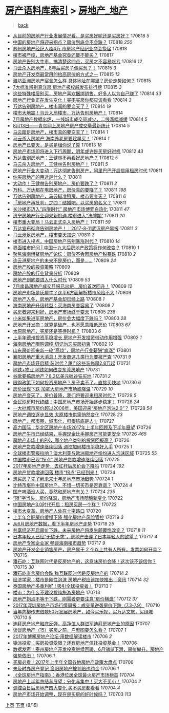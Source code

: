 [房产语料库索引](../../README.md)  > [房地产_地产](房地产_地产.md)
====
> [back](../README.md)

- [从目前的房地产行业发展情况看，是买房好呢还是买房好？](http://jkwz.applinzi.com/ittc/7003253060527457296.html#%E4%BB%8E%E7%9B%AE%E5%89%8D%E7%9A%84%E6%88%BF%E5%9C%B0%E4%BA%A7%E8%A1%8C%E4%B8%9A%E5%8F%91%E5%B1%95%E6%83%85%E5%86%B5%E7%9C%8B%EF%BC%8C%E6%98%AF%E4%B9%B0%E6%88%BF%E5%A5%BD%E5%91%A2%E8%BF%98%E6%98%AF%E4%B9%B0%E6%88%BF%E5%A5%BD%EF%BC%9F) 170818 *5* 
- [中国的房地产将迎来拐点？房价到底会不会跌？](http://jkwz.applinzi.com/ittc/7003121162132128785.html#%E4%B8%AD%E5%9B%BD%E7%9A%84%E6%88%BF%E5%9C%B0%E4%BA%A7%E5%B0%86%E8%BF%8E%E6%9D%A5%E6%8B%90%E7%82%B9%EF%BC%9F%E6%88%BF%E4%BB%B7%E5%88%B0%E5%BA%95%E4%BC%9A%E4%B8%8D%E4%BC%9A%E8%B7%8C%EF%BC%9F) 170818 *250* 
- [苏州房地产经纪人超4万 市房地产经纪业商会换届](http://jkwz.applinzi.com/ittc/7003067115094148112.html#%E8%8B%8F%E5%B7%9E%E6%88%BF%E5%9C%B0%E4%BA%A7%E7%BB%8F%E7%BA%AA%E4%BA%BA%E8%B6%854%E4%B8%87+%E5%B8%82%E6%88%BF%E5%9C%B0%E4%BA%A7%E7%BB%8F%E7%BA%AA%E4%B8%9A%E5%95%86%E4%BC%9A%E6%8D%A2%E5%B1%8A) 170818  
- [楼市被严控，房地产基金究竟还能不能买？](http://jkwz.applinzi.com/ittc/7002800206868120592.html#%E6%A5%BC%E5%B8%82%E8%A2%AB%E4%B8%A5%E6%8E%A7%EF%BC%8C%E6%88%BF%E5%9C%B0%E4%BA%A7%E5%9F%BA%E9%87%91%E7%A9%B6%E7%AB%9F%E8%BF%98%E8%83%BD%E4%B8%8D%E8%83%BD%E4%B9%B0%EF%BC%9F) 170817  
- [房地产告别大牛市，搞清楚这四点，买房才不容易吃亏](http://jkwz.applinzi.com/ittc/7002388397648512016.html#%E6%88%BF%E5%9C%B0%E4%BA%A7%E5%91%8A%E5%88%AB%E5%A4%A7%E7%89%9B%E5%B8%82%EF%BC%8C%E6%90%9E%E6%B8%85%E6%A5%9A%E8%BF%99%E5%9B%9B%E7%82%B9%EF%BC%8C%E4%B9%B0%E6%88%BF%E6%89%8D%E4%B8%8D%E5%AE%B9%E6%98%93%E5%90%83%E4%BA%8F) 170816 *12* 
- [马云杀入房地产，8年后买房子像买葱？！](http://jkwz.applinzi.com/ittc/7002023500641207313.html#%E9%A9%AC%E4%BA%91%E6%9D%80%E5%85%A5%E6%88%BF%E5%9C%B0%E4%BA%A7%EF%BC%8C8%E5%B9%B4%E5%90%8E%E4%B9%B0%E6%88%BF%E5%AD%90%E5%83%8F%E4%B9%B0%E8%91%B1%EF%BC%9F%EF%BC%81) 170815 *3* 
- [房地产开发商最常用的抬高房价的方式之一](http://jkwz.applinzi.com/ittc/7002026267019576336.html#%E6%88%BF%E5%9C%B0%E4%BA%A7%E5%BC%80%E5%8F%91%E5%95%86%E6%9C%80%E5%B8%B8%E7%94%A8%E7%9A%84%E6%8A%AC%E9%AB%98%E6%88%BF%E4%BB%B7%E7%9A%84%E6%96%B9%E5%BC%8F%E4%B9%8B%E4%B8%80) 170815 *13* 
- [潍坊亚洲房地产宿舍怎么样 具体地址在哪里？房价走势如何？](http://jkwz.applinzi.com/ittc/7001951447913333776.html#%E6%BD%8D%E5%9D%8A%E4%BA%9A%E6%B4%B2%E6%88%BF%E5%9C%B0%E4%BA%A7%E5%AE%BF%E8%88%8D%E6%80%8E%E4%B9%88%E6%A0%B7+%E5%85%B7%E4%BD%93%E5%9C%B0%E5%9D%80%E5%9C%A8%E5%93%AA%E9%87%8C%EF%BC%9F%E6%88%BF%E4%BB%B7%E8%B5%B0%E5%8A%BF%E5%A6%82%E4%BD%95%EF%BC%9F) 170815  
- [7大标准辨别真洋房 房地产报权威发布排行榜](http://jkwz.applinzi.com/ittc/7001571703183115281.html#7%E5%A4%A7%E6%A0%87%E5%87%86%E8%BE%A8%E5%88%AB%E7%9C%9F%E6%B4%8B%E6%88%BF+%E6%88%BF%E5%9C%B0%E4%BA%A7%E6%8A%A5%E6%9D%83%E5%A8%81%E5%8F%91%E5%B8%83%E6%8E%92%E8%A1%8C%E6%A6%9C) 170815 *3* 
- [这些特殊楼层别买，房地产喜欢捆绑销售，好多人以为自己赚了](http://jkwz.applinzi.com/ittc/7001766308243571728.html#%E8%BF%99%E4%BA%9B%E7%89%B9%E6%AE%8A%E6%A5%BC%E5%B1%82%E5%88%AB%E4%B9%B0%EF%BC%8C%E6%88%BF%E5%9C%B0%E4%BA%A7%E5%96%9C%E6%AC%A2%E6%8D%86%E7%BB%91%E9%94%80%E5%94%AE%EF%BC%8C%E5%A5%BD%E5%A4%9A%E4%BA%BA%E4%BB%A5%E4%B8%BA%E8%87%AA%E5%B7%B1%E8%B5%9A%E4%BA%86) 170814 *33* 
- [房地产行业正在发生变化！买不买房你都应该看看](http://jkwz.applinzi.com/ittc/7001723653769921552.html#%E6%88%BF%E5%9C%B0%E4%BA%A7%E8%A1%8C%E4%B8%9A%E6%AD%A3%E5%9C%A8%E5%8F%91%E7%94%9F%E5%8F%98%E5%8C%96%EF%BC%81%E4%B9%B0%E4%B8%8D%E4%B9%B0%E6%88%BF%E4%BD%A0%E9%83%BD%E5%BA%94%E8%AF%A5%E7%9C%8B%E7%9C%8B) 170814 *3* 
- [万达告别房地产，楼市真的要变天了？](http://jkwz.applinzi.com/ittc/7001712725376631825.html#%E4%B8%87%E8%BE%BE%E5%91%8A%E5%88%AB%E6%88%BF%E5%9C%B0%E4%BA%A7%EF%BC%8C%E6%A5%BC%E5%B8%82%E7%9C%9F%E7%9A%84%E8%A6%81%E5%8F%98%E5%A4%A9%E4%BA%86%EF%BC%9F) 170814 *19* 
- [楼市大地震！马云入局楼市，万达告别房地产！](http://jkwz.applinzi.com/ittc/7001709917059417104.html#%E6%A5%BC%E5%B8%82%E5%A4%A7%E5%9C%B0%E9%9C%87%EF%BC%81%E9%A9%AC%E4%BA%91%E5%85%A5%E5%B1%80%E6%A5%BC%E5%B8%82%EF%BC%8C%E4%B8%87%E8%BE%BE%E5%91%8A%E5%88%AB%E6%88%BF%E5%9C%B0%E4%BA%A7%EF%BC%81) 170814  
- [7月房地产数据出炉，一线城市成交量减少，二线涨幅减缓](http://jkwz.applinzi.com/ittc/7001706275929588752.html#7%E6%9C%88%E6%88%BF%E5%9C%B0%E4%BA%A7%E6%95%B0%E6%8D%AE%E5%87%BA%E7%82%89%EF%BC%8C%E4%B8%80%E7%BA%BF%E5%9F%8E%E5%B8%82%E6%88%90%E4%BA%A4%E9%87%8F%E5%87%8F%E5%B0%91%EF%BC%8C%E4%BA%8C%E7%BA%BF%E6%B6%A8%E5%B9%85%E5%87%8F%E7%BC%93) 170814 *5* 
- [8月13日——青岛网上房地产房产成交量最新统计](http://jkwz.applinzi.com/ittc/7001625256908030993.html#8%E6%9C%8813%E6%97%A5%E2%80%94%E2%80%94%E9%9D%92%E5%B2%9B%E7%BD%91%E4%B8%8A%E6%88%BF%E5%9C%B0%E4%BA%A7%E6%88%BF%E4%BA%A7%E6%88%90%E4%BA%A4%E9%87%8F%E6%9C%80%E6%96%B0%E7%BB%9F%E8%AE%A1) 170814 *5* 
- [马云踏足房地产，楼市真的要变天了！](http://jkwz.applinzi.com/ittc/7001621570936898576.html#%E9%A9%AC%E4%BA%91%E8%B8%8F%E8%B6%B3%E6%88%BF%E5%9C%B0%E4%BA%A7%EF%BC%8C%E6%A5%BC%E5%B8%82%E7%9C%9F%E7%9A%84%E8%A6%81%E5%8F%98%E5%A4%A9%E4%BA%86%EF%BC%81) 170814 *1* 
- [马云杀入房地产 海南养老房要趁早买！](http://jkwz.applinzi.com/ittc/7001594512198337553.html#%E9%A9%AC%E4%BA%91%E6%9D%80%E5%85%A5%E6%88%BF%E5%9C%B0%E4%BA%A7+%E6%B5%B7%E5%8D%97%E5%85%BB%E8%80%81%E6%88%BF%E8%A6%81%E8%B6%81%E6%97%A9%E4%B9%B0%EF%BC%81) 170814 *1* 
- [房地产已变天，是买是租你说了算](http://jkwz.applinzi.com/ittc/7001426878983046160.html#%E6%88%BF%E5%9C%B0%E4%BA%A7%E5%B7%B2%E5%8F%98%E5%A4%A9%EF%BC%8C%E6%98%AF%E4%B9%B0%E6%98%AF%E7%A7%9F%E4%BD%A0%E8%AF%B4%E4%BA%86%E7%AE%97) 170813 *18* 
- [房地产市场即将进入下行周期，明年或许是买房好时机](http://jkwz.applinzi.com/ittc/7000857563074397201.html#%E6%88%BF%E5%9C%B0%E4%BA%A7%E5%B8%82%E5%9C%BA%E5%8D%B3%E5%B0%86%E8%BF%9B%E5%85%A5%E4%B8%8B%E8%A1%8C%E5%91%A8%E6%9C%9F%EF%BC%8C%E6%98%8E%E5%B9%B4%E6%88%96%E8%AE%B8%E6%98%AF%E4%B9%B0%E6%88%BF%E5%A5%BD%E6%97%B6%E6%9C%BA) 170812 *43* 
- [万达告别房地产：王健林不再看好房地产？](http://jkwz.applinzi.com/ittc/7000853427671008273.html#%E4%B8%87%E8%BE%BE%E5%91%8A%E5%88%AB%E6%88%BF%E5%9C%B0%E4%BA%A7%EF%BC%9A%E7%8E%8B%E5%81%A5%E6%9E%97%E4%B8%8D%E5%86%8D%E7%9C%8B%E5%A5%BD%E6%88%BF%E5%9C%B0%E4%BA%A7%EF%BC%9F) 170812 *5* 
- [马云杀入房地产，王健林告别房地产！](http://jkwz.applinzi.com/ittc/7000580693913240592.html#%E9%A9%AC%E4%BA%91%E6%9D%80%E5%85%A5%E6%88%BF%E5%9C%B0%E4%BA%A7%EF%BC%8C%E7%8E%8B%E5%81%A5%E6%9E%97%E5%91%8A%E5%88%AB%E6%88%BF%E5%9C%B0%E4%BA%A7%EF%BC%81) 170811 *5* 
- [房地产行业大变动！万达彻底告别房产，阿里巴巴开启信用租房时代](http://jkwz.applinzi.com/ittc/7000565271046390801.html#%E6%88%BF%E5%9C%B0%E4%BA%A7%E8%A1%8C%E4%B8%9A%E5%A4%A7%E5%8F%98%E5%8A%A8%EF%BC%81%E4%B8%87%E8%BE%BE%E5%BD%BB%E5%BA%95%E5%91%8A%E5%88%AB%E6%88%BF%E4%BA%A7%EF%BC%8C%E9%98%BF%E9%87%8C%E5%B7%B4%E5%B7%B4%E5%BC%80%E5%90%AF%E4%BF%A1%E7%94%A8%E7%A7%9F%E6%88%BF%E6%97%B6%E4%BB%A3) 170811  
- [你买房地产的用途是什么？](http://jkwz.applinzi.com/ittc/7000550760046396432.html#%E4%BD%A0%E4%B9%B0%E6%88%BF%E5%9C%B0%E4%BA%A7%E7%9A%84%E7%94%A8%E9%80%94%E6%98%AF%E4%BB%80%E4%B9%88%EF%BC%9F) 170811  
- [大动作！王健林告别房地产，房价要跌了？](http://jkwz.applinzi.com/ittc/7000549251028091921.html#%E5%A4%A7%E5%8A%A8%E4%BD%9C%EF%BC%81%E7%8E%8B%E5%81%A5%E6%9E%97%E5%91%8A%E5%88%AB%E6%88%BF%E5%9C%B0%E4%BA%A7%EF%BC%8C%E6%88%BF%E4%BB%B7%E8%A6%81%E8%B7%8C%E4%BA%86%EF%BC%9F) 170811 *2* 
- [万科、万达都在甩房地产，房价真的要降了？](http://jkwz.applinzi.com/ittc/7000539638014673936.html#%E4%B8%87%E7%A7%91%E3%80%81%E4%B8%87%E8%BE%BE%E9%83%BD%E5%9C%A8%E7%94%A9%E6%88%BF%E5%9C%B0%E4%BA%A7%EF%BC%8C%E6%88%BF%E4%BB%B7%E7%9C%9F%E7%9A%84%E8%A6%81%E9%99%8D%E4%BA%86%EF%BC%9F) 170811 *198* 
- [万达告别房地产，马云瞄准租房，楼市要变天？](http://jkwz.applinzi.com/ittc/7000510208542245905.html#%E4%B8%87%E8%BE%BE%E5%91%8A%E5%88%AB%E6%88%BF%E5%9C%B0%E4%BA%A7%EF%BC%8C%E9%A9%AC%E4%BA%91%E7%9E%84%E5%87%86%E7%A7%9F%E6%88%BF%EF%BC%8C%E6%A5%BC%E5%B8%82%E8%A6%81%E5%8F%98%E5%A4%A9%EF%BC%9F) 170811 *6* 
- [「房地产再批判」之四：结婚吧，以买房的名义？](http://jkwz.applinzi.com/ittc/7000488641338803217.html#%E3%80%8C%E6%88%BF%E5%9C%B0%E4%BA%A7%E5%86%8D%E6%89%B9%E5%88%A4%E3%80%8D%E4%B9%8B%E5%9B%9B%EF%BC%9A%E7%BB%93%E5%A9%9A%E5%90%A7%EF%BC%8C%E4%BB%A5%E4%B9%B0%E6%88%BF%E7%9A%84%E5%90%8D%E4%B9%89%EF%BC%9F) 170811  
- [长沙楼市迈入“四限时代” 房地产市场博弈白热化](http://jkwz.applinzi.com/ittc/7000476858330907665.html#%E9%95%BF%E6%B2%99%E6%A5%BC%E5%B8%82%E8%BF%88%E5%85%A5%E2%80%9C%E5%9B%9B%E9%99%90%E6%97%B6%E4%BB%A3%E2%80%9D+%E6%88%BF%E5%9C%B0%E4%BA%A7%E5%B8%82%E5%9C%BA%E5%8D%9A%E5%BC%88%E7%99%BD%E7%83%AD%E5%8C%96) 170811 *47* 
- [济宁房地产行业迎来新机遇 楼市进入“洗牌期”](http://jkwz.applinzi.com/ittc/7000474542408238096.html#%E6%B5%8E%E5%AE%81%E6%88%BF%E5%9C%B0%E4%BA%A7%E8%A1%8C%E4%B8%9A%E8%BF%8E%E6%9D%A5%E6%96%B0%E6%9C%BA%E9%81%87+%E6%A5%BC%E5%B8%82%E8%BF%9B%E5%85%A5%E2%80%9C%E6%B4%97%E7%89%8C%E6%9C%9F%E2%80%9D) 170811 *20* 
- [楼市重大变局！马云正式杀入房地产！](http://jkwz.applinzi.com/ittc/7000470936212734992.html#%E6%A5%BC%E5%B8%82%E9%87%8D%E5%A4%A7%E5%8F%98%E5%B1%80%EF%BC%81%E9%A9%AC%E4%BA%91%E6%AD%A3%E5%BC%8F%E6%9D%80%E5%85%A5%E6%88%BF%E5%9C%B0%E4%BA%A7%EF%BC%81) 170811 *59* 
- [万达宣布彻底告别房地产！｜2017-8-11武汉房产早报](http://jkwz.applinzi.com/ittc/7000460984156947473.html#%E4%B8%87%E8%BE%BE%E5%AE%A3%E5%B8%83%E5%BD%BB%E5%BA%95%E5%91%8A%E5%88%AB%E6%88%BF%E5%9C%B0%E4%BA%A7%EF%BC%81%EF%BD%9C2017-8-11%E6%AD%A6%E6%B1%89%E6%88%BF%E4%BA%A7%E6%97%A9%E6%8A%A5) 170811 *3* 
- [马云涉足房地产，楼市变天加速](http://jkwz.applinzi.com/ittc/7000265241290867729.html#%E9%A9%AC%E4%BA%91%E6%B6%89%E8%B6%B3%E6%88%BF%E5%9C%B0%E4%BA%A7%EF%BC%8C%E6%A5%BC%E5%B8%82%E5%8F%98%E5%A4%A9%E5%8A%A0%E9%80%9F) 170811 *3* 
- [楼市进入拐点，中国房地产告别暴涨时代？](http://jkwz.applinzi.com/ittc/7000245457950082064.html#%E6%A5%BC%E5%B8%82%E8%BF%9B%E5%85%A5%E6%8B%90%E7%82%B9%EF%BC%8C%E4%B8%AD%E5%9B%BD%E6%88%BF%E5%9C%B0%E4%BA%A7%E5%91%8A%E5%88%AB%E6%9A%B4%E6%B6%A8%E6%97%B6%E4%BB%A3%EF%BC%9F) 170810 *14* 
- [界面楼市好问 | 中国十九大后房地产政策将作何改变？](http://jkwz.applinzi.com/ittc/7000222527648171025.html#%E7%95%8C%E9%9D%A2%E6%A5%BC%E5%B8%82%E5%A5%BD%E9%97%AE+%7C+%E4%B8%AD%E5%9B%BD%E5%8D%81%E4%B9%9D%E5%A4%A7%E5%90%8E%E6%88%BF%E5%9C%B0%E4%BA%A7%E6%94%BF%E7%AD%96%E5%B0%86%E4%BD%9C%E4%BD%95%E6%94%B9%E5%8F%98%EF%BC%9F) 170810 *1* 
- [聚焦海南博鳌房地产论坛：房价不会因房地产税暴跌](http://jkwz.applinzi.com/ittc/7000101801918202897.html#%E8%81%9A%E7%84%A6%E6%B5%B7%E5%8D%97%E5%8D%9A%E9%B3%8C%E6%88%BF%E5%9C%B0%E4%BA%A7%E8%AE%BA%E5%9D%9B%EF%BC%9A%E6%88%BF%E4%BB%B7%E4%B8%8D%E4%BC%9A%E5%9B%A0%E6%88%BF%E5%9C%B0%E4%BA%A7%E7%A8%8E%E6%9A%B4%E8%B7%8C) 170810 *2* 
- [连云港房地产的未来不是房价，而是……](http://jkwz.applinzi.com/ittc/6999823775754093585.html#%E8%BF%9E%E4%BA%91%E6%B8%AF%E6%88%BF%E5%9C%B0%E4%BA%A7%E7%9A%84%E6%9C%AA%E6%9D%A5%E4%B8%8D%E6%98%AF%E6%88%BF%E4%BB%B7%EF%BC%8C%E8%80%8C%E6%98%AF%E2%80%A6%E2%80%A6) 170809 *24* 
- [房地产股的投资策略](http://jkwz.applinzi.com/ittc/6999841356774900753.html#%E6%88%BF%E5%9C%B0%E4%BA%A7%E8%82%A1%E7%9A%84%E6%8A%95%E8%B5%84%E7%AD%96%E7%95%A5) 170809  
- [房地产股的行业背景分析](http://jkwz.applinzi.com/ittc/6999838288784131088.html#%E6%88%BF%E5%9C%B0%E4%BA%A7%E8%82%A1%E7%9A%84%E8%A1%8C%E4%B8%9A%E8%83%8C%E6%99%AF%E5%88%86%E6%9E%90) 170809  
- [房地产到底要进入什么时代](http://jkwz.applinzi.com/ittc/6999833996933202960.html#%E6%88%BF%E5%9C%B0%E4%BA%A7%E5%88%B0%E5%BA%95%E8%A6%81%E8%BF%9B%E5%85%A5%E4%BB%80%E4%B9%88%E6%97%B6%E4%BB%A3) 170809 *53* 
- [7月南昌房地产成交月报已出炉，房价首次回升！](http://jkwz.applinzi.com/ittc/6999810206996104208.html#7%E6%9C%88%E5%8D%97%E6%98%8C%E6%88%BF%E5%9C%B0%E4%BA%A7%E6%88%90%E4%BA%A4%E6%9C%88%E6%8A%A5%E5%B7%B2%E5%87%BA%E7%82%89%EF%BC%8C%E6%88%BF%E4%BB%B7%E9%A6%96%E6%AC%A1%E5%9B%9E%E5%8D%87%EF%BC%81) 170809 *12* 
- [房地产市场是灰犀牛？连平6方面解析楼市风险不大](http://jkwz.applinzi.com/ittc/6999785757496312849.html#%E6%88%BF%E5%9C%B0%E4%BA%A7%E5%B8%82%E5%9C%BA%E6%98%AF%E7%81%B0%E7%8A%80%E7%89%9B%EF%BC%9F%E8%BF%9E%E5%B9%B36%E6%96%B9%E9%9D%A2%E8%A7%A3%E6%9E%90%E6%A5%BC%E5%B8%82%E9%A3%8E%E9%99%A9%E4%B8%8D%E5%A4%A7) 170809  
- [房地产入冬，房地产基金却已经上路](http://jkwz.applinzi.com/ittc/6999537443748185105.html#%E6%88%BF%E5%9C%B0%E4%BA%A7%E5%85%A5%E5%86%AC%EF%BC%8C%E6%88%BF%E5%9C%B0%E4%BA%A7%E5%9F%BA%E9%87%91%E5%8D%B4%E5%B7%B2%E7%BB%8F%E4%B8%8A%E8%B7%AF) 170808 *1* 
- [海南房地产升级转型：买海南房变容易了](http://jkwz.applinzi.com/ittc/6999359087450784785.html#%E6%B5%B7%E5%8D%97%E6%88%BF%E5%9C%B0%E4%BA%A7%E5%8D%87%E7%BA%A7%E8%BD%AC%E5%9E%8B%EF%BC%9A%E4%B9%B0%E6%B5%B7%E5%8D%97%E6%88%BF%E5%8F%98%E5%AE%B9%E6%98%93%E4%BA%86) 170808 *7* 
- [买房者迎来利好，房地产市场终于变天](http://jkwz.applinzi.com/ittc/6998401893163074576.html#%E4%B9%B0%E6%88%BF%E8%80%85%E8%BF%8E%E6%9D%A5%E5%88%A9%E5%A5%BD%EF%BC%8C%E6%88%BF%E5%9C%B0%E4%BA%A7%E5%B8%82%E5%9C%BA%E7%BB%88%E4%BA%8E%E5%8F%98%E5%A4%A9) 170805 *238* 
- [小米如果进军房地产，房价会大幅度下跌吗？](http://jkwz.applinzi.com/ittc/6997718664382776337.html#%E5%B0%8F%E7%B1%B3%E5%A6%82%E6%9E%9C%E8%BF%9B%E5%86%9B%E6%88%BF%E5%9C%B0%E4%BA%A7%EF%BC%8C%E6%88%BF%E4%BB%B7%E4%BC%9A%E5%A4%A7%E5%B9%85%E5%BA%A6%E4%B8%8B%E8%B7%8C%E5%90%97%EF%BC%9F) 170803 *28* 
- [房地产开发商：就算是破产，也不愿意降低房价](http://jkwz.applinzi.com/ittc/6997599473700963345.html#%E6%88%BF%E5%9C%B0%E4%BA%A7%E5%BC%80%E5%8F%91%E5%95%86%EF%BC%9A%E5%B0%B1%E7%AE%97%E6%98%AF%E7%A0%B4%E4%BA%A7%EF%BC%8C%E4%B9%9F%E4%B8%8D%E6%84%BF%E6%84%8F%E9%99%8D%E4%BD%8E%E6%88%BF%E4%BB%B7) 170803 *67* 
- [太原房地产，买房还是等待时机？](http://jkwz.applinzi.com/ittc/6997597266670781457.html#%E5%A4%AA%E5%8E%9F%E6%88%BF%E5%9C%B0%E4%BA%A7%EF%BC%8C%E4%B9%B0%E6%88%BF%E8%BF%98%E6%98%AF%E7%AD%89%E5%BE%85%E6%97%B6%E6%9C%BA%EF%BC%9F) 170803 *6* 
- [上半年德州投资平稳增长 房地产开发投资带动作用增强](http://jkwz.applinzi.com/ittc/6997235339868242961.html#%E4%B8%8A%E5%8D%8A%E5%B9%B4%E5%BE%B7%E5%B7%9E%E6%8A%95%E8%B5%84%E5%B9%B3%E7%A8%B3%E5%A2%9E%E9%95%BF+%E6%88%BF%E5%9C%B0%E4%BA%A7%E5%BC%80%E5%8F%91%E6%8A%95%E8%B5%84%E5%B8%A6%E5%8A%A8%E4%BD%9C%E7%94%A8%E5%A2%9E%E5%BC%BA) 170802 *1* 
- [海南房地产限购调控 切记勿忘买房初衷](http://jkwz.applinzi.com/ittc/6997134982295061521.html#%E6%B5%B7%E5%8D%97%E6%88%BF%E5%9C%B0%E4%BA%A7%E9%99%90%E8%B4%AD%E8%B0%83%E6%8E%A7+%E5%88%87%E8%AE%B0%E5%8B%BF%E5%BF%98%E4%B9%B0%E6%88%BF%E5%88%9D%E8%A1%B7) 170802 *10* 
- [山东房价迎来新一轮“高烧”，房地产行业薪酬“疯涨”](http://jkwz.applinzi.com/ittc/6996747956844495889.html#%E5%B1%B1%E4%B8%9C%E6%88%BF%E4%BB%B7%E8%BF%8E%E6%9D%A5%E6%96%B0%E4%B8%80%E8%BD%AE%E2%80%9C%E9%AB%98%E7%83%A7%E2%80%9D%EF%BC%8C%E6%88%BF%E5%9C%B0%E4%BA%A7%E8%A1%8C%E4%B8%9A%E8%96%AA%E9%85%AC%E2%80%9C%E7%96%AF%E6%B6%A8%E2%80%9D) 170801  
- [襄阳房地产重大消息！开发商这几类行为要被严查](http://jkwz.applinzi.com/ittc/6996525930024272913.html#%E8%A5%84%E9%98%B3%E6%88%BF%E5%9C%B0%E4%BA%A7%E9%87%8D%E5%A4%A7%E6%B6%88%E6%81%AF%EF%BC%81%E5%BC%80%E5%8F%91%E5%95%86%E8%BF%99%E5%87%A0%E7%B1%BB%E8%A1%8C%E4%B8%BA%E8%A6%81%E8%A2%AB%E4%B8%A5%E6%9F%A5) 170731 *9* 
- [房地产市场开启精 装时代？厦门这些装修房2.8万起](http://jkwz.applinzi.com/ittc/6996516484162257936.html#%E6%88%BF%E5%9C%B0%E4%BA%A7%E5%B8%82%E5%9C%BA%E5%BC%80%E5%90%AF%E7%B2%BE+%E8%A3%85%E6%97%B6%E4%BB%A3%EF%BC%9F%E5%8E%A6%E9%97%A8%E8%BF%99%E4%BA%9B%E8%A3%85%E4%BF%AE%E6%88%BF2.8%E4%B8%87%E8%B5%B7) 170731  
- [地铁+物业 地铁如何改变东莞房地产](http://jkwz.applinzi.com/ittc/6996431320388207633.html#%E5%9C%B0%E9%93%81%2B%E7%89%A9%E4%B8%9A+%E5%9C%B0%E9%93%81%E5%A6%82%E4%BD%95%E6%94%B9%E5%8F%98%E4%B8%9C%E8%8E%9E%E6%88%BF%E5%9C%B0%E4%BA%A7) 170731  
- [谷歌要搞房地产？8.2亿美元硅谷狂买地](http://jkwz.applinzi.com/ittc/6996326501178672144.html#%E8%B0%B7%E6%AD%8C%E8%A6%81%E6%90%9E%E6%88%BF%E5%9C%B0%E4%BA%A7%EF%BC%9F8.2%E4%BA%BF%E7%BE%8E%E5%85%83%E7%A1%85%E8%B0%B7%E7%8B%82%E4%B9%B0%E5%9C%B0) 170731 *2* 
- [限购政策下如何投资房地产？房子卖不了，直接买块地](http://jkwz.applinzi.com/ittc/6995861095636796433.html#%E9%99%90%E8%B4%AD%E6%94%BF%E7%AD%96%E4%B8%8B%E5%A6%82%E4%BD%95%E6%8A%95%E8%B5%84%E6%88%BF%E5%9C%B0%E4%BA%A7%EF%BC%9F%E6%88%BF%E5%AD%90%E5%8D%96%E4%B8%8D%E4%BA%86%EF%BC%8C%E7%9B%B4%E6%8E%A5%E4%B9%B0%E5%9D%97%E5%9C%B0) 170730 *6* 
- [房价出现下跌 加拿大房地产市场或降温](http://jkwz.applinzi.com/ittc/6995797834753115152.html#%E6%88%BF%E4%BB%B7%E5%87%BA%E7%8E%B0%E4%B8%8B%E8%B7%8C+%E5%8A%A0%E6%8B%BF%E5%A4%A7%E6%88%BF%E5%9C%B0%E4%BA%A7%E5%B8%82%E5%9C%BA%E6%88%96%E9%99%8D%E6%B8%A9) 170729 *10* 
- [房地产变天了，房价普降，我们将要迎来租房时代？](http://jkwz.applinzi.com/ittc/6995658861607126032.html#%E6%88%BF%E5%9C%B0%E4%BA%A7%E5%8F%98%E5%A4%A9%E4%BA%86%EF%BC%8C%E6%88%BF%E4%BB%B7%E6%99%AE%E9%99%8D%EF%BC%8C%E6%88%91%E4%BB%AC%E5%B0%86%E8%A6%81%E8%BF%8E%E6%9D%A5%E7%A7%9F%E6%88%BF%E6%97%B6%E4%BB%A3%EF%BC%9F) 170729 *5* 
- [全民炒房时代终结！中国房地产市场开始逐步稳定！](http://jkwz.applinzi.com/ittc/6995409848349754385.html#%E5%85%A8%E6%B0%91%E7%82%92%E6%88%BF%E6%97%B6%E4%BB%A3%E7%BB%88%E7%BB%93%EF%BC%81%E4%B8%AD%E5%9B%BD%E6%88%BF%E5%9C%B0%E4%BA%A7%E5%B8%82%E5%9C%BA%E5%BC%80%E5%A7%8B%E9%80%90%E6%AD%A5%E7%A8%B3%E5%AE%9A%EF%BC%81) 170728 *24* 
- [一大批城市房价超过2006年，美国迎来“房地产泡沫2.0”？](http://jkwz.applinzi.com/ittc/6995383118838891537.html#%E4%B8%80%E5%A4%A7%E6%89%B9%E5%9F%8E%E5%B8%82%E6%88%BF%E4%BB%B7%E8%B6%85%E8%BF%872006%E5%B9%B4%EF%BC%8C%E7%BE%8E%E5%9B%BD%E8%BF%8E%E6%9D%A5%E2%80%9C%E6%88%BF%E5%9C%B0%E4%BA%A7%E6%B3%A1%E6%B2%AB2.0%E2%80%9D%EF%BC%9F) 170728 *54* 
- [房地产调控逐步显效 太原楼市供需悄然变化](http://jkwz.applinzi.com/ittc/6995276708041982992.html#%E6%88%BF%E5%9C%B0%E4%BA%A7%E8%B0%83%E6%8E%A7%E9%80%90%E6%AD%A5%E6%98%BE%E6%95%88+%E5%A4%AA%E5%8E%9F%E6%A5%BC%E5%B8%82%E4%BE%9B%E9%9C%80%E6%82%84%E7%84%B6%E5%8F%98%E5%8C%96) 170728 *23* 
- [房地产，都市圈，城市化，归根结底是人！](http://jkwz.applinzi.com/ittc/6995032814826030097.html#%E6%88%BF%E5%9C%B0%E4%BA%A7%EF%BC%8C%E9%83%BD%E5%B8%82%E5%9C%88%EF%BC%8C%E5%9F%8E%E5%B8%82%E5%8C%96%EF%BC%8C%E5%BD%92%E6%A0%B9%E7%BB%93%E5%BA%95%E6%98%AF%E4%BA%BA%EF%BC%81) 170727  
- [高力国际：华北区房地产市场2017年上半年回顾及下半年展望](http://jkwz.applinzi.com/ittc/6994688111987393553.html#%E9%AB%98%E5%8A%9B%E5%9B%BD%E9%99%85%EF%BC%9A%E5%8D%8E%E5%8C%97%E5%8C%BA%E6%88%BF%E5%9C%B0%E4%BA%A7%E5%B8%82%E5%9C%BA2017%E5%B9%B4%E4%B8%8A%E5%8D%8A%E5%B9%B4%E5%9B%9E%E9%A1%BE%E5%8F%8A%E4%B8%8B%E5%8D%8A%E5%B9%B4%E5%B1%95%E6%9C%9B) 170726  
- [房地产牛市已经结束，手握现金比手握房产可能更安全](http://jkwz.applinzi.com/ittc/6994682075507328016.html#%E6%88%BF%E5%9C%B0%E4%BA%A7%E7%89%9B%E5%B8%82%E5%B7%B2%E7%BB%8F%E7%BB%93%E6%9D%9F%EF%BC%8C%E6%89%8B%E6%8F%A1%E7%8E%B0%E9%87%91%E6%AF%94%E6%89%8B%E6%8F%A1%E6%88%BF%E4%BA%A7%E5%8F%AF%E8%83%BD%E6%9B%B4%E5%AE%89%E5%85%A8) 170726 *465* 
- [房地产市场上的PK，哪个地产类别的投资回报高？](http://jkwz.applinzi.com/ittc/6994626755493889040.html#%E6%88%BF%E5%9C%B0%E4%BA%A7%E5%B8%82%E5%9C%BA%E4%B8%8A%E7%9A%84PK%EF%BC%8C%E5%93%AA%E4%B8%AA%E5%9C%B0%E4%BA%A7%E7%B1%BB%E5%88%AB%E7%9A%84%E6%8A%95%E8%B5%84%E5%9B%9E%E6%8A%A5%E9%AB%98%EF%BC%9F) 170726  
- [房地产贷款增速继续回落 调控加码楼市平稳好入手](http://jkwz.applinzi.com/ittc/6994286216818983952.html#%E6%88%BF%E5%9C%B0%E4%BA%A7%E8%B4%B7%E6%AC%BE%E5%A2%9E%E9%80%9F%E7%BB%A7%E7%BB%AD%E5%9B%9E%E8%90%BD+%E8%B0%83%E6%8E%A7%E5%8A%A0%E7%A0%81%E6%A5%BC%E5%B8%82%E5%B9%B3%E7%A8%B3%E5%A5%BD%E5%85%A5%E6%89%8B) 170725 *1* 
- [全球楼市警报拉响？澳大利亚与欧洲房地产纷纷进入泡沫区域](http://jkwz.applinzi.com/ittc/6994216457037415441.html#%E5%85%A8%E7%90%83%E6%A5%BC%E5%B8%82%E8%AD%A6%E6%8A%A5%E6%8B%89%E5%93%8D%EF%BC%9F%E6%BE%B3%E5%A4%A7%E5%88%A9%E4%BA%9A%E4%B8%8E%E6%AC%A7%E6%B4%B2%E6%88%BF%E5%9C%B0%E4%BA%A7%E7%BA%B7%E7%BA%B7%E8%BF%9B%E5%85%A5%E6%B3%A1%E6%B2%AB%E5%8C%BA%E5%9F%9F) 170725 *55* 
- [中国楼市已现“拐点” 房地产贷款增速继续回落](http://jkwz.applinzi.com/ittc/6994175637261386768.html#%E4%B8%AD%E5%9B%BD%E6%A5%BC%E5%B8%82%E5%B7%B2%E7%8E%B0%E2%80%9C%E6%8B%90%E7%82%B9%E2%80%9D+%E6%88%BF%E5%9C%B0%E4%BA%A7%E8%B4%B7%E6%AC%BE%E5%A2%9E%E9%80%9F%E7%BB%A7%E7%BB%AD%E5%9B%9E%E8%90%BD) 170725  
- [2017年房地产走势，去杠杆后房价会下降吗](http://jkwz.applinzi.com/ittc/6993913881205146640.html#2017%E5%B9%B4%E6%88%BF%E5%9C%B0%E4%BA%A7%E8%B5%B0%E5%8A%BF%EF%BC%8C%E5%8E%BB%E6%9D%A0%E6%9D%86%E5%90%8E%E6%88%BF%E4%BB%B7%E4%BC%9A%E4%B8%8B%E9%99%8D%E5%90%97) 170724 *192* 
- [房地产贷款增速回落 楼市“拐点”已经到来！](http://jkwz.applinzi.com/ittc/6993906046454989840.html#%E6%88%BF%E5%9C%B0%E4%BA%A7%E8%B4%B7%E6%AC%BE%E5%A2%9E%E9%80%9F%E5%9B%9E%E8%90%BD+%E6%A5%BC%E5%B8%82%E2%80%9C%E6%8B%90%E7%82%B9%E2%80%9D%E5%B7%B2%E7%BB%8F%E5%88%B0%E6%9D%A5%EF%BC%81) 170724  
- [想买房？先了解未来十年房地产市场趋势](http://jkwz.applinzi.com/ittc/6993872449392083984.html#%E6%83%B3%E4%B9%B0%E6%88%BF%EF%BC%9F%E5%85%88%E4%BA%86%E8%A7%A3%E6%9C%AA%E6%9D%A5%E5%8D%81%E5%B9%B4%E6%88%BF%E5%9C%B0%E4%BA%A7%E5%B8%82%E5%9C%BA%E8%B6%8B%E5%8A%BF) 170724 *1* 
- [比特币堪称中国房地产，不惜一切买币是否靠谱？](http://jkwz.applinzi.com/ittc/6993857699102852112.html#%E6%AF%94%E7%89%B9%E5%B8%81%E5%A0%AA%E7%A7%B0%E4%B8%AD%E5%9B%BD%E6%88%BF%E5%9C%B0%E4%BA%A7%EF%BC%8C%E4%B8%8D%E6%83%9C%E4%B8%80%E5%88%87%E4%B9%B0%E5%B8%81%E6%98%AF%E5%90%A6%E9%9D%A0%E8%B0%B1%EF%BC%9F) 170724 *4* 
- [国产啤酒没人买，竟然和房地产有关？](http://jkwz.applinzi.com/ittc/6993849910439707665.html#%E5%9B%BD%E4%BA%A7%E5%95%A4%E9%85%92%E6%B2%A1%E4%BA%BA%E4%B9%B0%EF%BC%8C%E7%AB%9F%E7%84%B6%E5%92%8C%E6%88%BF%E5%9C%B0%E4%BA%A7%E6%9C%89%E5%85%B3%EF%BC%9F) 170724 *235* 
- [“限”字当头，房价降温，房地产市场酝酿新变化](http://jkwz.applinzi.com/ittc/6993252937579889680.html#%E2%80%9C%E9%99%90%E2%80%9D%E5%AD%97%E5%BD%93%E5%A4%B4%EF%BC%8C%E6%88%BF%E4%BB%B7%E9%99%8D%E6%B8%A9%EF%BC%8C%E6%88%BF%E5%9C%B0%E4%BA%A7%E5%B8%82%E5%9C%BA%E9%85%9D%E9%85%BF%E6%96%B0%E5%8F%98%E5%8C%96) 170722  
- [中国房地产3.0时代开启：租房买房一个样？](http://jkwz.applinzi.com/ittc/6993059086768538640.html#%E4%B8%AD%E5%9B%BD%E6%88%BF%E5%9C%B0%E4%BA%A73.0%E6%97%B6%E4%BB%A3%E5%BC%80%E5%90%AF%EF%BC%9A%E7%A7%9F%E6%88%BF%E4%B9%B0%E6%88%BF%E4%B8%80%E4%B8%AA%E6%A0%B7%EF%BC%9F) 170722  
- [楼市大变革，房地产人处在十字路口](http://jkwz.applinzi.com/ittc/6992422200190436369.html#%E6%A5%BC%E5%B8%82%E5%A4%A7%E5%8F%98%E9%9D%A9%EF%BC%8C%E6%88%BF%E5%9C%B0%E4%BA%A7%E4%BA%BA%E5%A4%84%E5%9C%A8%E5%8D%81%E5%AD%97%E8%B7%AF%E5%8F%A3) 170720  
- [上半年合肥房价缓慢下降 强化房地产风险管控](http://jkwz.applinzi.com/ittc/6991940119626777617.html#%E4%B8%8A%E5%8D%8A%E5%B9%B4%E5%90%88%E8%82%A5%E6%88%BF%E4%BB%B7%E7%BC%93%E6%85%A2%E4%B8%8B%E9%99%8D+%E5%BC%BA%E5%8C%96%E6%88%BF%E5%9C%B0%E4%BA%A7%E9%A3%8E%E9%99%A9%E7%AE%A1%E6%8E%A7) 170719 *3* 
- [从6月房地产数据，看下半年房地产走势](http://jkwz.applinzi.com/ittc/6991710568673969168.html#%E4%BB%8E6%E6%9C%88%E6%88%BF%E5%9C%B0%E4%BA%A7%E6%95%B0%E6%8D%AE%EF%BC%8C%E7%9C%8B%E4%B8%8B%E5%8D%8A%E5%B9%B4%E6%88%BF%E5%9C%B0%E4%BA%A7%E8%B5%B0%E5%8A%BF) 170718 *25* 
- [共享经济开启房价下跌，未来房地产将发生颠覆性改变？](http://jkwz.applinzi.com/ittc/6991574999054681104.html#%E5%85%B1%E4%BA%AB%E7%BB%8F%E6%B5%8E%E5%BC%80%E5%90%AF%E6%88%BF%E4%BB%B7%E4%B8%8B%E8%B7%8C%EF%BC%8C%E6%9C%AA%E6%9D%A5%E6%88%BF%E5%9C%B0%E4%BA%A7%E5%B0%86%E5%8F%91%E7%94%9F%E9%A2%A0%E8%A6%86%E6%80%A7%E6%94%B9%E5%8F%98%EF%BC%9F) 170718 *11* 
- [日本年轻人已经“无欲无求”，房地产击穿了日本年轻人的欲望？](http://jkwz.applinzi.com/ittc/6991341852459271184.html#%E6%97%A5%E6%9C%AC%E5%B9%B4%E8%BD%BB%E4%BA%BA%E5%B7%B2%E7%BB%8F%E2%80%9C%E6%97%A0%E6%AC%B2%E6%97%A0%E6%B1%82%E2%80%9D%EF%BC%8C%E6%88%BF%E5%9C%B0%E4%BA%A7%E5%87%BB%E7%A9%BF%E4%BA%86%E6%97%A5%E6%9C%AC%E5%B9%B4%E8%BD%BB%E4%BA%BA%E7%9A%84%E6%AC%B2%E6%9C%9B%EF%BC%9F) 170717 *4* 
- [房地产专家企业家 畅谈海南楼市趋势](http://jkwz.applinzi.com/ittc/6991163839243355153.html#%E6%88%BF%E5%9C%B0%E4%BA%A7%E4%B8%93%E5%AE%B6%E4%BC%81%E4%B8%9A%E5%AE%B6+%E7%95%85%E8%B0%88%E6%B5%B7%E5%8D%97%E6%A5%BC%E5%B8%82%E8%B6%8B%E5%8A%BF) 170717 *9* 
- [房地产开发企业销售房产，房产属于 2 个以上共有人所有，发票如何开具？](http://jkwz.applinzi.com/ittc/6990616244464927760.html#%E6%88%BF%E5%9C%B0%E4%BA%A7%E5%BC%80%E5%8F%91%E4%BC%81%E4%B8%9A%E9%94%80%E5%94%AE%E6%88%BF%E4%BA%A7%EF%BC%8C%E6%88%BF%E4%BA%A7%E5%B1%9E%E4%BA%8E+2+%E4%B8%AA%E4%BB%A5%E4%B8%8A%E5%85%B1%E6%9C%89%E4%BA%BA%E6%89%80%E6%9C%89%EF%BC%8C%E5%8F%91%E7%A5%A8%E5%A6%82%E4%BD%95%E5%BC%80%E5%85%B7%EF%BC%9F) 170715  
- [潘石屹：互联网时代是反房地产的，这意味房价会降！这次该不该信你？](http://jkwz.applinzi.com/ittc/6990485770874651665.html#%E6%BD%98%E7%9F%B3%E5%B1%B9%EF%BC%9A%E4%BA%92%E8%81%94%E7%BD%91%E6%97%B6%E4%BB%A3%E6%98%AF%E5%8F%8D%E6%88%BF%E5%9C%B0%E4%BA%A7%E7%9A%84%EF%BC%8C%E8%BF%99%E6%84%8F%E5%91%B3%E6%88%BF%E4%BB%B7%E4%BC%9A%E9%99%8D%EF%BC%81%E8%BF%99%E6%AC%A1%E8%AF%A5%E4%B8%8D%E8%AF%A5%E4%BF%A1%E4%BD%A0%EF%BC%9F) 170715 *30* 
- [潘石屹直言房价会跌 称互联网时代是反房地产的](http://jkwz.applinzi.com/ittc/6990255487592170512.html#%E6%BD%98%E7%9F%B3%E5%B1%B9%E7%9B%B4%E8%A8%80%E6%88%BF%E4%BB%B7%E4%BC%9A%E8%B7%8C+%E7%A7%B0%E4%BA%92%E8%81%94%E7%BD%91%E6%97%B6%E4%BB%A3%E6%98%AF%E5%8F%8D%E6%88%BF%E5%9C%B0%E4%BA%A7%E7%9A%84) 170714 *2* 
- [经济学家：楼市是刚性泡沫 房地产税应该加快推出｜资讯](http://jkwz.applinzi.com/ittc/6990200856732238864.html#%E7%BB%8F%E6%B5%8E%E5%AD%A6%E5%AE%B6%EF%BC%9A%E6%A5%BC%E5%B8%82%E6%98%AF%E5%88%9A%E6%80%A7%E6%B3%A1%E6%B2%AB+%E6%88%BF%E5%9C%B0%E4%BA%A7%E7%A8%8E%E5%BA%94%E8%AF%A5%E5%8A%A0%E5%BF%AB%E6%8E%A8%E5%87%BA%EF%BD%9C%E8%B5%84%E8%AE%AF) 170714 *32* 
- [泰国房地产多重利好 ! 吸引全球投资者！](http://jkwz.applinzi.com/ittc/6989722909286073360.html#%E6%B3%B0%E5%9B%BD%E6%88%BF%E5%9C%B0%E4%BA%A7%E5%A4%9A%E9%87%8D%E5%88%A9%E5%A5%BD+%21+%E5%90%B8%E5%BC%95%E5%85%A8%E7%90%83%E6%8A%95%E8%B5%84%E8%80%85%EF%BC%81) 170713 *1* 
- [楼市：为什么不建议投纯旅游房地产](http://jkwz.applinzi.com/ittc/6989705123318989840.html#%E6%A5%BC%E5%B8%82%EF%BC%9A%E4%B8%BA%E4%BB%80%E4%B9%88%E4%B8%8D%E5%BB%BA%E8%AE%AE%E6%8A%95%E7%BA%AF%E6%97%85%E6%B8%B8%E6%88%BF%E5%9C%B0%E4%BA%A7) 170713  
- [房地产拐点不等于下跌，刚需者更要注意“房价横盘”](http://jkwz.applinzi.com/ittc/6989370706415322128.html#%E6%88%BF%E5%9C%B0%E4%BA%A7%E6%8B%90%E7%82%B9%E4%B8%8D%E7%AD%89%E4%BA%8E%E4%B8%8B%E8%B7%8C%EF%BC%8C%E5%88%9A%E9%9C%80%E8%80%85%E6%9B%B4%E8%A6%81%E6%B3%A8%E6%84%8F%E2%80%9C%E6%88%BF%E4%BB%B7%E6%A8%AA%E7%9B%98%E2%80%9D) 170712 *37* 
- [2017年深圳房地产市场行情周报：成交量逆袭房价下跌（7.3-7.9）](http://jkwz.applinzi.com/ittc/6988731161306989573.html#2017%E5%B9%B4%E6%B7%B1%E5%9C%B3%E6%88%BF%E5%9C%B0%E4%BA%A7%E5%B8%82%E5%9C%BA%E8%A1%8C%E6%83%85%E5%91%A8%E6%8A%A5%EF%BC%9A%E6%88%90%E4%BA%A4%E9%87%8F%E9%80%86%E8%A2%AD%E6%88%BF%E4%BB%B7%E4%B8%8B%E8%B7%8C%EF%BC%887.3-7.9%EF%BC%89) 170710  
- [当年向柳传志借款50万发展房地产，如今买乐视，买万达文旅，买绿城](http://jkwz.applinzi.com/ittc/6988702180063052804.html#%E5%BD%93%E5%B9%B4%E5%90%91%E6%9F%B3%E4%BC%A0%E5%BF%97%E5%80%9F%E6%AC%BE50%E4%B8%87%E5%8F%91%E5%B1%95%E6%88%BF%E5%9C%B0%E4%BA%A7%EF%BC%8C%E5%A6%82%E4%BB%8A%E4%B9%B0%E4%B9%90%E8%A7%86%EF%BC%8C%E4%B9%B0%E4%B8%87%E8%BE%BE%E6%96%87%E6%97%85%EF%BC%8C%E4%B9%B0%E7%BB%BF%E5%9F%8E) 170710 *6* 
- [迪拜房产地产触底反弹，高净值人群进军迪拜房地产业的原因](http://jkwz.applinzi.com/ittc/6987528927181276165.html#%E8%BF%AA%E6%8B%9C%E6%88%BF%E4%BA%A7%E5%9C%B0%E4%BA%A7%E8%A7%A6%E5%BA%95%E5%8F%8D%E5%BC%B9%EF%BC%8C%E9%AB%98%E5%87%80%E5%80%BC%E4%BA%BA%E7%BE%A4%E8%BF%9B%E5%86%9B%E8%BF%AA%E6%8B%9C%E6%88%BF%E5%9C%B0%E4%BA%A7%E4%B8%9A%E7%9A%84%E5%8E%9F%E5%9B%A0) 170707  
- [谈谈房地产（15）买房之前，户型图要怎么看？](http://jkwz.applinzi.com/ittc/6987525125816452101.html#%E8%B0%88%E8%B0%88%E6%88%BF%E5%9C%B0%E4%BA%A7%EF%BC%8815%EF%BC%89%E4%B9%B0%E6%88%BF%E4%B9%8B%E5%89%8D%EF%BC%8C%E6%88%B7%E5%9E%8B%E5%9B%BE%E8%A6%81%E6%80%8E%E4%B9%88%E7%9C%8B%EF%BC%9F) 170707 *1* 
- [2017年博鳌房地产论坛·用数据解读楼市](http://jkwz.applinzi.com/ittc/6987255344685122565.html#2017%E5%B9%B4%E5%8D%9A%E9%B3%8C%E6%88%BF%E5%9C%B0%E4%BA%A7%E8%AE%BA%E5%9D%9B%C2%B7%E7%94%A8%E6%95%B0%E6%8D%AE%E8%A7%A3%E8%AF%BB%E6%A5%BC%E5%B8%82) 170706 *2* 
- [钜派投资：买房投资受限？还有房地产信托投资基金！](http://jkwz.applinzi.com/ittc/6987236766351098896.html#%E9%92%9C%E6%B4%BE%E6%8A%95%E8%B5%84%EF%BC%9A%E4%B9%B0%E6%88%BF%E6%8A%95%E8%B5%84%E5%8F%97%E9%99%90%EF%BC%9F%E8%BF%98%E6%9C%89%E6%88%BF%E5%9C%B0%E4%BA%A7%E4%BF%A1%E6%89%98%E6%8A%95%E8%B5%84%E5%9F%BA%E9%87%91%EF%BC%81) 170706  
- [数据发声！泰州房地产开发投资继续回暖，6月销量下滑，房价攀升，房地产强势依旧！](http://jkwz.applinzi.com/ittc/6987232786959041540.html#%E6%95%B0%E6%8D%AE%E5%8F%91%E5%A3%B0%EF%BC%81%E6%B3%B0%E5%B7%9E%E6%88%BF%E5%9C%B0%E4%BA%A7%E5%BC%80%E5%8F%91%E6%8A%95%E8%B5%84%E7%BB%A7%E7%BB%AD%E5%9B%9E%E6%9A%96%EF%BC%8C6%E6%9C%88%E9%94%80%E9%87%8F%E4%B8%8B%E6%BB%91%EF%BC%8C%E6%88%BF%E4%BB%B7%E6%94%80%E5%8D%87%EF%BC%8C%E6%88%BF%E5%9C%B0%E4%BA%A7%E5%BC%BA%E5%8A%BF%E4%BE%9D%E6%97%A7%EF%BC%81) 170706 *1* 
- [买房必看！2017年上半年全国各地房地产政策大盘点](http://jkwz.applinzi.com/ittc/6987208205573555217.html#%E4%B9%B0%E6%88%BF%E5%BF%85%E7%9C%8B%EF%BC%812017%E5%B9%B4%E4%B8%8A%E5%8D%8A%E5%B9%B4%E5%85%A8%E5%9B%BD%E5%90%84%E5%9C%B0%E6%88%BF%E5%9C%B0%E4%BA%A7%E6%94%BF%E7%AD%96%E5%A4%A7%E7%9B%98%E7%82%B9) 170706  
- [未及时办房产登记 渔阳房地产被判赔违约金](http://jkwz.applinzi.com/ittc/6987113134547272720.html#%E6%9C%AA%E5%8F%8A%E6%97%B6%E5%8A%9E%E6%88%BF%E4%BA%A7%E7%99%BB%E8%AE%B0+%E6%B8%94%E9%98%B3%E6%88%BF%E5%9C%B0%E4%BA%A7%E8%A2%AB%E5%88%A4%E8%B5%94%E8%BF%9D%E7%BA%A6%E9%87%91) 170706 *1* 
- [《全球房地产指南》：香港位居全球最火房产市场榜首](http://jkwz.applinzi.com/ittc/6986452886044034053.html#%E3%80%8A%E5%85%A8%E7%90%83%E6%88%BF%E5%9C%B0%E4%BA%A7%E6%8C%87%E5%8D%97%E3%80%8B%EF%BC%9A%E9%A6%99%E6%B8%AF%E4%BD%8D%E5%B1%85%E5%85%A8%E7%90%83%E6%9C%80%E7%81%AB%E6%88%BF%E4%BA%A7%E5%B8%82%E5%9C%BA%E6%A6%9C%E9%A6%96) 170704  
- [房地产上半年总结与展望：分化与集中！买大不买小！](http://jkwz.applinzi.com/ittc/6986378878766285829.html#%E6%88%BF%E5%9C%B0%E4%BA%A7%E4%B8%8A%E5%8D%8A%E5%B9%B4%E6%80%BB%E7%BB%93%E4%B8%8E%E5%B1%95%E6%9C%9B%EF%BC%9A%E5%88%86%E5%8C%96%E4%B8%8E%E9%9B%86%E4%B8%AD%EF%BC%81%E4%B9%B0%E5%A4%A7%E4%B8%8D%E4%B9%B0%E5%B0%8F%EF%BC%81) 170704 *2* 
- [调控百日后房地产四大变化 买不买房都看看](http://jkwz.applinzi.com/ittc/6986229181414114308.html#%E8%B0%83%E6%8E%A7%E7%99%BE%E6%97%A5%E5%90%8E%E6%88%BF%E5%9C%B0%E4%BA%A7%E5%9B%9B%E5%A4%A7%E5%8F%98%E5%8C%96+%E4%B9%B0%E4%B8%8D%E4%B9%B0%E6%88%BF%E9%83%BD%E7%9C%8B%E7%9C%8B) 170704 *4* 
- [房地产市场开始调整，现在是买房的好时候吗？](http://jkwz.applinzi.com/ittc/6986178835111216133.html#%E6%88%BF%E5%9C%B0%E4%BA%A7%E5%B8%82%E5%9C%BA%E5%BC%80%E5%A7%8B%E8%B0%83%E6%95%B4%EF%BC%8C%E7%8E%B0%E5%9C%A8%E6%98%AF%E4%B9%B0%E6%88%BF%E7%9A%84%E5%A5%BD%E6%97%B6%E5%80%99%E5%90%97%EF%BC%9F) 170703 *113* 


 [上页](房地产_地产9.md) [下页](房地产_地产7.md)          (8/15)